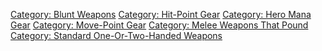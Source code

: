 [Category: Blunt Weapons](Category:_Blunt_Weapons "wikilink") [Category:
Hit-Point Gear](Category:_Hit-Point_Gear "wikilink") [Category: Hero
Mana Gear](Category:_Hero_Mana_Gear "wikilink") [Category: Move-Point
Gear](Category:_Move-Point_Gear "wikilink") [Category: Melee Weapons
That Pound](Category:_Melee_Weapons_That_Pound "wikilink") [Category:
Standard One-Or-Two-Handed
Weapons](Category:_Standard_One-Or-Two-Handed_Weapons "wikilink")
